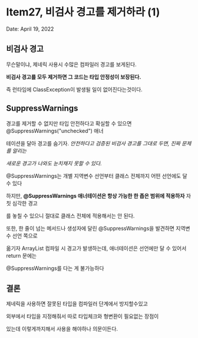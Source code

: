 # Item27, 비검사 경고를 제거하라 (1)

Date: April 19, 2022

## 비검사 경고

무슨말이냐, 제네릭 사용시 수많은 컴파일러 경고를 보게된다.

**비검사 경고를 모두 제거하면 그 코드는 타입 안정성이 보장된다.**

즉 런타임에 ClassException이 발생될 일이 없어진다는것이다.

## **SuppressWarnings**

경고를 제거할 수 없지만 타입 안전하다고 확실할 수 있으면 @SuppressWarnings("unchecked") 애너

테이션을 달아 경고를 숨기자. *안전하다고 검증된 비검사 경고를 그대로 두면, 진짜 문제를 알리는* 

*새로운 경고가 나와도 눈치채지 못할 수 있다.*    
  

@SuppressWarnings는 개별 지역변수 선언부터 클래스 전체까지 어떤 선언에도 달 수 있다  

하지만, **@SuppressWarnings 애너테이션은 항상 가능한 한 좁은 범위에 적용하자** 자칫 심각한 경고

를 놓칠 수 있으니 절대로 클래스 전체에 적용해서는 안 된다.   
  

또한, 한 줄이 넘는 메서드나 생성자에 달린 @SuppressWarnings을 발견하면 지역변수 선언 쪽으로 

옮기자 ArrayList 컴파일 시 경고가 발생하는데, 애너테이션은 선언에만 달 수 있어서 return 문에는 

@SuppressWarnings를 다는 게 불가능하다

## 결론

제네릭을 사용하면 잘못된 타입을 컴파일러 단계에서 방지할수있고

외부에서 타입을 지정해줘서 따로 타입체크와 형변환이 필요없는 장점이 

있는데 이렇게까지해서 사용을 해야하나 의문이든다.
